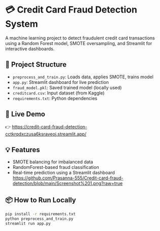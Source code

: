 # 💳 Credit Card Fraud Detection System

A machine learning project to detect fraudulent credit card transactions using a Random Forest model, SMOTE oversampling, and Streamlit for interactive dashboards.

## 📂 Project Structure
- `preprocess_and_train.py`: Loads data, applies SMOTE, trains model
- `app.py`: Streamlit dashboard for live prediction
- `fraud_model.pkl`: Saved trained model (locally used)
- `creditcard.csv`: Input dataset (from Kaggle)
- `requirements.txt`: Python dependencies

## 🚀 Live Demo
👉 https://credit-card-fraud-detection-cctkrqdxczusa6ksraveoj.streamlit.app/

## 💡 Features
- SMOTE balancing for imbalanced data
- RandomForest-based fraud classification
- Real-time prediction using a Streamlit dashboard
https://github.com/Prasanna-555/Credit-card-fraud-detection/blob/main/Screenshot%201.png?raw=true


## 📦 How to Run Locally

```bash
pip install -r requirements.txt
python preprocess_and_train.py
streamlit run app.py
